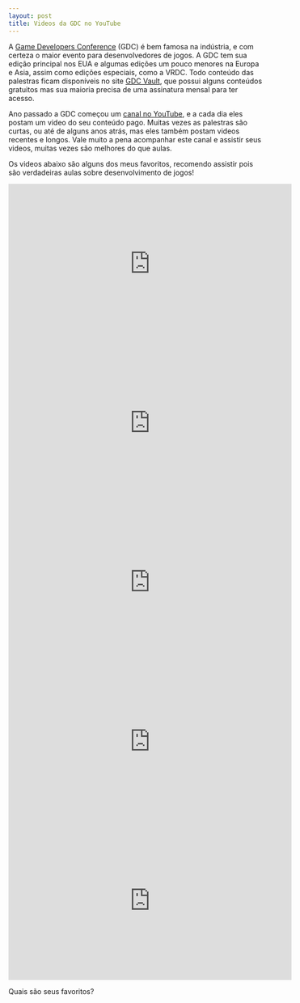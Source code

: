```yaml
---
layout: post
title: Videos da GDC no YouTube
---
```


A [Game Developers Conference](http://www.gdconf.com/) (GDC) é bem famosa na indústria, e com certeza o maior evento para desenvolvedores de jogos. A GDC tem sua edição principal nos EUA e algumas edições um pouco menores na Europa e Asia, assim como edições especiais, como a VRDC. Todo conteúdo das palestras ficam disponíveis no site [GDC Vault](http://www.gdcvault.com/), que possui alguns conteúdos gratuitos mas sua maioria precisa de uma assinatura mensal para ter acesso.

Ano passado a GDC começou um [canal no YouTube](https://www.youtube.com/channel/UC0JB7TSe49lg56u6qH8y_MQ/videos), e a cada dia eles postam um video do seu conteúdo pago. Muitas vezes as palestras são curtas, ou até de alguns anos atrás, mas eles também postam videos recentes e longos. Vale muito a pena acompanhar este canal e assistir seus videos, muitas vezes são melhores do que aulas.

Os videos abaixo são alguns dos meus favoritos, recomendo assistir pois são verdadeiras aulas sobre desenvolvimento de jogos!

<iframe width="560" height="315" src="https://www.youtube.com/embed/E2MIpi8pIvY" frameborder="0" allowfullscreen></iframe>

<iframe width="560" height="315" src="https://www.youtube.com/embed/zp4NZ8i80QI" frameborder="0" allowfullscreen></iframe>

<iframe width="560" height="315" src="https://www.youtube.com/embed/pyjDMPTgxxk" frameborder="0" allowfullscreen></iframe>

<iframe width="560" height="315" src="https://www.youtube.com/embed/BYFvwbby2YM" frameborder="0" allowfullscreen></iframe>

<iframe width="560" height="315" src="https://www.youtube.com/embed/moW8-MXjivs" frameborder="0" allowfullscreen></iframe>

Quais são seus favoritos?
